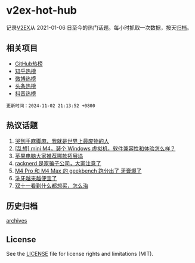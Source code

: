 # v2ex-hot-hub

 记录[V2EX](https://www.v2ex.com/)从 2021-01-06 日至今的热门话题。每小时抓取一次数据，按天[归档](archives)。
 
 ## 相关项目

- [GitHub热榜](https://github.com/snaildev/github-hot-hub)
- [知乎热榜](https://github.com/snaildev/zhihu-hot-hub)
- [微博热榜](https://github.com/snaildev/weibo-hot-hub)
- [头条热榜](https://github.com/snaildev/toutiao-hot-hub)
- [抖音热榜](https://github.com/snaildev/douyin-hot-hub)


 `更新时间：2024-11-02 21:13:52 +0800`

## 热议话题

1. [哭到手麻脚麻，我就是世界上最废物的人](https://www.v2ex.com/t/1085913)
1. [[乱想] mini M4，装个 Windows 虚拟机，软件兼容性和体验怎么样？](https://www.v2ex.com/t/1085933)
1. [苹果电脑大家推荐哪款拓展坞](https://www.v2ex.com/t/1085938)
1. [racknerd 是家骗子公司，大家注意了](https://www.v2ex.com/t/1085935)
1. [M4 Pro 和 M4 Max 的 geekbench 跑分出了 牙膏爆了](https://www.v2ex.com/t/1085983)
1. [洗牙越来越便宜了](https://www.v2ex.com/t/1085905)
1. [双十一看到什么都想买，怎么治](https://www.v2ex.com/t/1085978)

## 历史归档

[archives](archives)

## License

See the [LICENSE](LICENSE) file for license rights and limitations (MIT).
